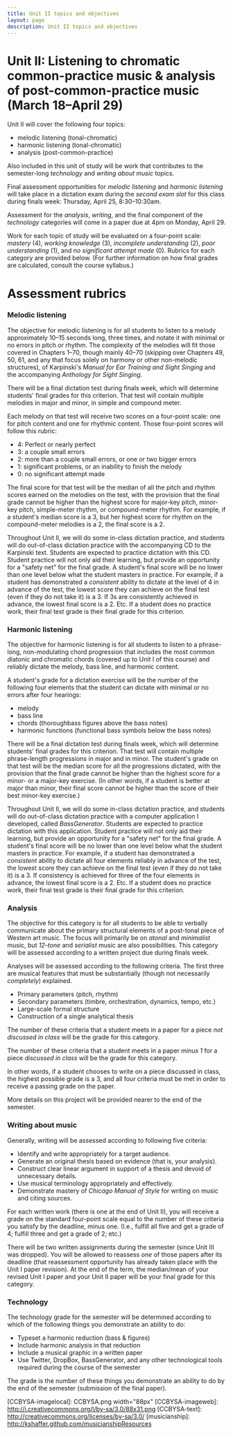 ```yaml
---
title: Unit II topics and objectives
layout: page
description: Unit II topics and objectives
---
```



# Unit II: Listening to chromatic common-practice music & analysis of post-common-practice music (March 18–April 29) #

Unit II will cover the following four topics:

- melodic listening (tonal-chromatic)  
- harmonic listening (tonal-chromatic)  
- analysis (post-common-practice)  

Also included in this unit of study will be work that contributes to the semester-long *technology* and *writing about music* topics.

Final assessment opportunities for *melodic listening* and *harmonic listening* will take place in a dictation exam during the *second exam slot* for this class during finals week: Thursday, April 25, 8:30–10:30am.

Assessment for the *analysis*, *writing*, and the final component of the *technology* categories will come in a paper due at 4pm on Monday, April 29.

Work for each topic of study will be evaluated on a four-point scale: *mastery* (4), *working knowledge* (3), *incomplete understanding* (2), *poor understanding* (1), and *no significant attempt made* (0). Rubrics for each category are provided below. (For further information on how final grades are calculated, consult the course syllabus.)


# Assessment rubrics #

### Melodic listening ###

The objective for melodic listening is for all students to listen to a melody approximately 10–15 seconds long, three times, and notate it with minimal or no errors in pitch or rhythm. The complexity of the melodies will fit those covered in Chapters 1–70, though mainly 40–70 (skipping over Chapters 49, 50, 61, and any that focus solely on harmony or other non-melodic structures), of Karpinski's *Manual for Ear Training and Sight Singing* and the accompanying *Anthology for Sight Singing*.

There will be a final dictation test during finals week, which will determine students' final grades for this criterion. That test will contain multiple melodies in major and minor, in simple and compound meter. 

Each melody on that test will receive two scores on a four-point scale: one for pitch content and one for rhythmic content. Those four-point scores will follow this rubric:

- 4: Perfect or nearly perfect  
- 3: a couple small errors  
- 2: more than a couple small errors, or one or two bigger errors  
- 1: significant problems, or an inability to finish the melody  
- 0: no significant attempt made

The final score for that test will be the median of all the pitch and rhythm scores earned on the melodies on the test, with the provision that the final grade cannot be higher than the highest score for major-key pitch, minor-key pitch, simple-meter rhythm, or compound-meter rhythm. For example, if a student's median score is a 3, but her highest score for rhythm on the compound-meter melodies is a 2, the final score is a 2.

Throughout Unit II, we will do some in-class dictation practice, and students will do out-of-class dictation practice with the accompanying CD to the Karpinski text. Students are expected to practice dictation with this CD. Student practice will not only aid their learning, but provide an opportunity for a "safety net" for the final grade. A student's final score will be no lower than one level below what the student masters in practice. For example, if a student has demonstrated a *consistent* ability to dictate at the level of 4 in advance of the test, the lowest score they can achieve on the final test (even if they do not take it) is a 3. If 3s are consistently achieved in advance, the lowest final score is a 2. Etc. If a student does no practice work, their final test grade is their final grade for this criterion.


### Harmonic listening ###

The objective for harmonic listening is for all students to listen to a phrase-long, non-modulating chord progression that includes the most common diatonic and chromatic chords (covered up to Unit I of this course) and reliably dictate the melody, bass line, and harmonic content.

A student's grade for a dictation exercise will be the number of the following four elements that the student can dictate with minimal or no errors after four hearings:

- melody  
- bass line  
- chords (thoroughbass figures above the bass notes)  
- harmonic functions (functional bass symbols below the bass notes)

There will be a final dictation test during finals week, which will determine students' final grades for this criterion. That test will contain multiple phrase-length progressions in major and in minor. The student's grade on that test will be the median score for all the progressions dictated, with the provision that the final grade cannot be higher than the highest score for a minor- or a major-key exercise. (In other words, if a student is better at major than minor, their final score cannot be higher than the score of their best minor-key exercise.)

Throughout Unit II, we will do some in-class dictation practice, and students will do out-of-class dictation practice with a computer application I developed, called *BassGenerator*. Students are expected to practice dictation with this application. Student practice will not only aid their learning, but provide an opportunity for a "safety net" for the final grade. A student's final score will be no lower than one level below what the student masters in practice. For example, if a student has demonstrated a *consistent* ability to dictate all four elements reliably in advance of the test, the lowest score they can achieve on the final test (even if they do not take it) is a 3. If consistency is achieved for three of the four elements in advance, the lowest final score is a 2. Etc. If a student does no practice work, their final test grade is their final grade for this criterion.


### Analysis ###

The objective for this category is for all students to be able to verbally communicate about the primary structural elements of a post-tonal piece of Western art music. The focus will primarily be on *atonal* and *minimalist* music, but *12-tone* and *serialist* music are also possibilities. This category will be assessed according to a written project due during finals week.

Analyses will be assessed according to the following criteria. The first three are musical features that must be substantially (though not necessarily *completely*) explained.

- Primary parameters (pitch, rhythm)  
- Secondary parameters (timbre, orchestration, dynamics, tempo, etc.)  
- Large-scale formal structure  
- Construction of a single analytical thesis

The number of these criteria that a student meets in a paper for a piece *not discussed in class* will be the grade for this category.

The number of these criteria that a student meets in a paper *minus 1* for a piece *discussed in class* will be the grade for this category.

In other words, if a student chooses to write on a piece discussed in class, the highest possible grade is a 3, and all four criteria must be met in order to receive a passing grade on the paper.

More details on this project will be provided nearer to the end of the semester.

### Writing about music ###

Generally, writing will be assessed according to following five criteria:

* Identify and write appropriately for a target audience.
* Generate an original thesis based on evidence (that is, your analysis).
* Construct clear linear argument in support of a thesis and devoid of unnecessary details.
* Use musical terminology appropriately and effectively.
* Demonstrate mastery of *Chicago Manual of Style* for writing on music and citing sources.

For each written work (there is one at the end of Unit II), you will receive a grade on the standard four-point scale equal to the number of these criteria you satisfy by the deadline, minus one. (I.e., fulfill all five and get a grade of 4; fulfill three and get a grade of 2; etc.)

There will be two written assignments during the semester (since Unit III was dropped). You will be allowed to reassess *one* of those papers after its deadline (that reassessment opportunity has already taken place with the Unit I paper revision). At the end of the term, the median/mean of your revised Unit I paper and your Unit II paper will be your final grade for this category. 


### Technology ###

The technology grade for the semester will be determined according to which of the following things you demonstrate an ability to do:

- Typeset a harmonic reduction (bass & figures)  
- Include harmonic analysis in that reduction  
- Include a musical graphic in a written paper  
- Use Twitter, DropBox, BassGenerator, and any other technological tools required during the course of the semester

The grade is the number of these things you demonstrate an ability to do by the end of the semester (submission of the final paper).


[LC]: http://learningcatalytics.com
[CCBYSA-imagelocal]: CCBYSA.png width="88px"
[CCBYSA-imageweb]: http://i.creativecommons.org/l/by-sa/3.0/88x31.png
[CCBYSA-text]: http://creativecommons.org/licenses/by-sa/3.0/
[musicianship]: http://kshaffer.github.com/musicianshipResources